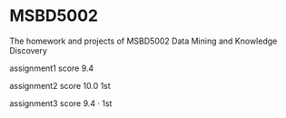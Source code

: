 # MSBD5002
The homework and projects of MSBD5002 Data Mining and Knowledge Discovery

assignment1 score 9.4

assignment2 score 10.0    1st

assignment3 score 9.4  ·  1st
